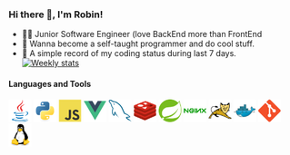 ### Hi there 👋, I'm Robin!

- 👩‍💻 Junior Software Engineer (love BackEnd more than FrontEnd
- 🤩 Wanna become a self-taught programmer and do cool stuff.
- 🌱 A simple record of my coding status during last 7 days.
[![Weekly stats](https://github-readme-stats.vercel.app/api/wakatime?username=robinliuhhh&layout=compact&v=2)](https://wakatime.com/@robinliuhhh)

#### Languages and Tools

<img src="https://github.com/devicons/devicon/blob/master/icons/java/java-original.svg" title="Java" alt="Java" width="40" height="40"/>
<img src="https://github.com/devicons/devicon/blob/master/icons/python/python-original.svg" title="Python" alt="Python" width="40" height="40"/>
<img src="https://github.com/devicons/devicon/blob/master/icons/javascript/javascript-original.svg" title="JS" alt="JS" width="40" height="40"/>
<img src="https://github.com/devicons/devicon/blob/master/icons/vuejs/vuejs-original.svg" title="Vue" alt="Vue" width="40" height="40"/>
<img src="https://github.com/devicons/devicon/blob/master/icons/mysql/mysql-original.svg" title="MySQL" alt="MySQL" width="40" height="40"/>
<img src="https://github.com/devicons/devicon/blob/master/icons/redis/redis-original.svg" title="Redis" alt="Redis" width="40" height="40"/>
<img src="https://github.com/devicons/devicon/blob/master/icons/spring/spring-original.svg" title="Spring" alt="Spring" width="40" height="40"/>
<img src="https://github.com/devicons/devicon/blob/master/icons/nginx/nginx-original.svg" title="Nginx" alt="Nginx" width="40" height="40"/>
<img src="https://github.com/devicons/devicon/blob/master/icons/tomcat/tomcat-original.svg" title="Tomcat" alt="Tomcat" width="40" height="40"/>
<img src="https://github.com/devicons/devicon/blob/master/icons/docker/docker-original.svg" title="Docker" alt="Docker" width="40" height="40"/>
<img src="https://github.com/devicons/devicon/blob/master/icons/git/git-original.svg" title="Git" alt="Git" width="40" height="40"/>
<img src="https://github.com/devicons/devicon/blob/master/icons/linux/linux-original.svg" title="Linux" alt="Linux" width="40" height="40"/>

<!--
**robinliuhhh/robinliuhhh** is a ✨ _special_ ✨ repository because its `README.md` (this file) appears on your GitHub profile.

Here are some ideas to get you started:

- 🔭 I’m currently working on ...
- 🌱 I’m currently learning ...
- 👯 I’m looking to collaborate on ...
- 🤔 I’m looking for help with ...
- 💬 Ask me about ...
- 📫 How to reach me: ...
- 😄 Pronouns: ...
- ⚡ Fun fact: ...
-->
